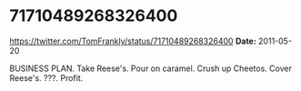 # 71710489268326400
https://twitter.com/TomFrankly/status/71710489268326400
**Date:** 2011-05-20

BUSINESS PLAN. Take Reese's. Pour on caramel. Crush up Cheetos. Cover Reese's. ???. Profit.
